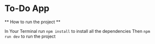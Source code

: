 # To-Do App

** How to run the project **

In Your Terminal run 
`npm install` to install all the dependencies
Then
`npm run dev` to run the project
